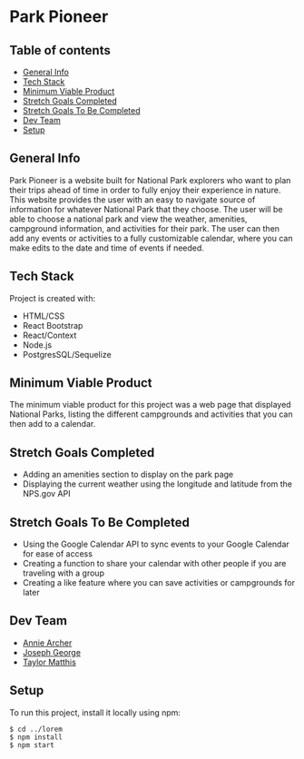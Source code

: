 # Park Pioneer
## Table of contents
* [General Info](#general-info)
* [Tech Stack](#tech-stack)
* [Minimum Viable Product](#minimum-viable-product)
* [Stretch Goals Completed](#stretch-goals-completed)
* [Stretch Goals To Be Completed](#stretch-goals-to-be-completed)
* [Dev Team](#dev-team)
* [Setup](#setup)

## General Info
Park Pioneer is a website built for National Park explorers who want to plan their trips ahead of time in order to fully enjoy their experience in nature. This website provides the user with an easy to navigate source of information for whatever National Park that they choose. The user will be able to choose a national park and view the weather, amenities, campground information, and activities for their park. The user can then add any events or activities to a fully customizable calendar, where you can make edits to the date and time of events if needed. 
	
## Tech Stack
Project is created with:
* HTML/CSS
* React Bootstrap
* React/Context
* Node.js
* PostgresSQL/Sequelize

## Minimum Viable Product
The minimum viable product for this project was a web page that displayed National Parks, listing the different campgrounds and activities that you can then add to a calendar. 

## Stretch Goals Completed
* Adding an amenities section to display on the park page
* Displaying the current weather using the longitude and latitude from the NPS.gov API

## Stretch Goals To Be Completed
* Using the Google Calendar API to sync events to your Google Calendar for ease of access
* Creating a function to share your calendar with other people if you are traveling with a group
* Creating a like feature where you can save activities or campgrounds for later


## Dev Team
* [Annie Archer](#https://github.com/anniearcher123)
* [Joseph George](#https://github.com/BreadJG)
* [Taylor Matthis](#https://github.com/Tayjanee)
	
## Setup
To run this project, install it locally using npm:

```
$ cd ../lorem
$ npm install
$ npm start

```
